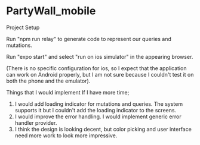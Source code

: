 # PartyWall_mobile


Project Setup

Run "npm run relay" to generate code to represent our queries and mutations.

Run "expo start" and select "run on ios simulator" in the appearing browser.

(There is no specific configuration for ios, so I expect that the application can work on Android properly,
but I am not sure because I couldn't test it on both the phone and the emulator).

Things that I would implement If I have more time;

1) I would add loading indicator for mutations and queries. The system supports it but I couldn't add the loading indicator to the screens.
2) I would improve the error handling. I would implement generic error handler provider.
3) I think the design is looking decent, but color picking and user interface need more work to look more impressive.
